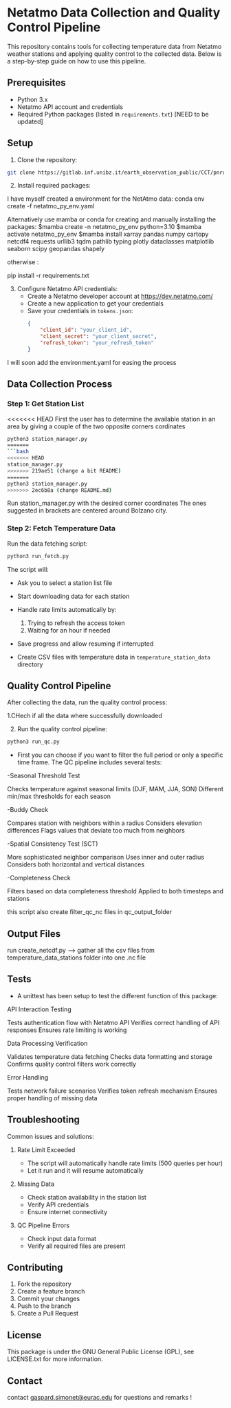 # Netatmo Data Collection and Quality Control Pipeline

This repository contains tools for collecting temperature data from Netatmo weather stations and applying quality control to the collected data. Below is a step-by-step guide on how to use this pipeline.

## Prerequisites

- Python 3.x
- Netatmo API account and credentials
- Required Python packages (listed in `requirements.txt`) [NEED to be updated]

## Setup

1. Clone the repository:
```bash
git clone https://gitlab.inf.unibz.it/earth_observation_public/CCT/pnrr-return/netatmo_uhi.git

```

2. Install required packages:

I have myself created a environment for the NetAtmo data:
conda env create -f netatmo_py_env.yaml

Alternatively use mamba or conda for creating and manually installing the packages:
$mamba create -n netatmo_py_env python=3.10
$mamba activate netatmo_py_env
$mamba install xarray pandas numpy cartopy netcdf4 requests urllib3 tqdm pathlib typing plotly dataclasses matplotlib seaborn scipy geopandas shapely 

otherwise :

pip install -r requirements.txt



3. Configure Netatmo API credentials:
   - Create a Netatmo developer account at https://dev.netatmo.com/
   - Create a new application to get your credentials
   - Save your credentials in `tokens.json`:
     ```json
     {
         "client_id": "your_client_id",
         "client_secret": "your_client_secret",
         "refresh_token": "your_refresh_token"
     }
     ```
I will soon add the environment.yaml for easing the process 
## Data Collection Process

### Step 1: Get Station List

<<<<<<< HEAD
First the user has to determine the available station in an area by giving a couple of the two opposite corners cordinates

```bash
python3 station_manager.py
=======
```bash
<<<<<<< HEAD
station_manager.py
>>>>>>> 219ae51 (change a bit README)
=======
python3 station_manager.py
>>>>>>> 2ec6b8a (change README.md)
```
Run station_manager.py with the desired corner coordinates 
The ones suggested in brackets are centered around Bolzano city.

### Step 2: Fetch Temperature Data

Run the data fetching script:
```bash
python3 run_fetch.py
```

The script will:
- Ask you to select a station list file
- Start downloading data for each station
- Handle rate limits automatically by:
  1. Trying to refresh the access token
  2. Waiting for an hour if needed
- Save progress and allow resuming if interrupted




- Create CSV files with temperature data in `temperature_station_data` directory

## Quality Control Pipeline

After collecting the data, run the quality control process:

1.CHech if all the data where successfully downloaded

2. Run the quality control pipeline:
```bash
python3 run_qc.py
```
- First you can choose if you want to filter the full period or only a specific time frame.
The QC pipeline includes several tests:

-Seasonal Threshold Test

Checks temperature against seasonal limits (DJF, MAM, JJA, SON)
Different min/max thresholds for each season


-Buddy Check

Compares station with neighbors within a radius
Considers elevation differences
Flags values that deviate too much from neighbors


-Spatial Consistency Test (SCT)

More sophisticated neighbor comparison
Uses inner and outer radius
Considers both horizontal and vertical distances


-Completeness Check

Filters based on data completeness threshold
Applied to both timesteps and stations

this script also create filter_qc_nc files in qc_output_folder


## Output Files
run create_netcdf.py --> gather all the csv files from temperature_data_stations folder into one .nc file

## Tests 

- A unittest has been setup to test the different function of this package:

API Interaction Testing

Tests authentication flow with Netatmo API
Verifies correct handling of API responses
Ensures rate limiting is working


Data Processing Verification

Validates temperature data fetching
Checks data formatting and storage
Confirms quality control filters work correctly


Error Handling

Tests network failure scenarios
Verifies token refresh mechanism
Ensures proper handling of missing data

## Troubleshooting

Common issues and solutions:

1. Rate Limit Exceeded
   - The script will automatically handle rate limits (500 queries per hour)
   - Let it run and it will resume automatically

2. Missing Data
   - Check station availability in the station list
   - Verify API credentials
   - Ensure internet connectivity

3. QC Pipeline Errors
   - Check input data format
   - Verify all required files are present


## Contributing

1. Fork the repository
2. Create a feature branch
3. Commit your changes
4. Push to the branch
5. Create a Pull Request

## License

This package is under the GNU General Public License (GPL), see LICENSE.txt for more information.

## Contact

contact gaspard.simonet@eurac.edu for questions and remarks !

